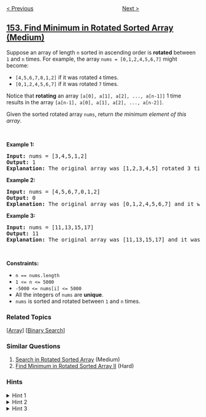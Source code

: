 <!--|This file generated by command(leetcode description); DO NOT EDIT.    |-->
<!--+----------------------------------------------------------------------+-->
<!--|@author    openset <openset.wang@gmail.com>                           |-->
<!--|@link      https://github.com/openset                                 |-->
<!--|@home      https://github.com/openset/leetcode                        |-->
<!--+----------------------------------------------------------------------+-->

[< Previous](../maximum-product-subarray "Maximum Product Subarray")
　　　　　　　　　　　　　　　　
[Next >](../find-minimum-in-rotated-sorted-array-ii "Find Minimum in Rotated Sorted Array II")

## [153. Find Minimum in Rotated Sorted Array (Medium)](https://leetcode.com/problems/find-minimum-in-rotated-sorted-array "寻找旋转排序数组中的最小值")

<p>Suppose an array of length <code>n</code> sorted in ascending order is <strong>rotated</strong> between <code>1</code> and <code>n</code> times. For example, the array <code>nums = [0,1,2,4,5,6,7]</code> might become:</p>

<ul>
	<li><code>[4,5,6,7,0,1,2]</code> if it was rotated <code>4</code> times.</li>
	<li><code>[0,1,2,4,5,6,7]</code> if it was rotated <code>7</code> times.</li>
</ul>

<p>Notice that <strong>rotating</strong> an array <code>[a[0], a[1], a[2], ..., a[n-1]]</code> 1 time results in the array <code>[a[n-1], a[0], a[1], a[2], ..., a[n-2]]</code>.</p>

<p>Given the sorted rotated array <code>nums</code>, return <em>the minimum element of this array</em>.</p>

<p>&nbsp;</p>
<p><strong>Example 1:</strong></p>

<pre>
<strong>Input:</strong> nums = [3,4,5,1,2]
<strong>Output:</strong> 1
<strong>Explanation:</strong> The original array was [1,2,3,4,5] rotated 3 times.
</pre>

<p><strong>Example 2:</strong></p>

<pre>
<strong>Input:</strong> nums = [4,5,6,7,0,1,2]
<strong>Output:</strong> 0
<strong>Explanation:</strong> The original array was [0,1,2,4,5,6,7] and it was rotated 4 times.
</pre>

<p><strong>Example 3:</strong></p>

<pre>
<strong>Input:</strong> nums = [11,13,15,17]
<strong>Output:</strong> 11
<strong>Explanation:</strong> The original array was [11,13,15,17] and it was rotated 4 times. 
</pre>

<p>&nbsp;</p>
<p><strong>Constraints:</strong></p>

<ul>
	<li><code>n == nums.length</code></li>
	<li><code>1 &lt;= n &lt;= 5000</code></li>
	<li><code>-5000 &lt;= nums[i] &lt;= 5000</code></li>
	<li>All the integers of <code>nums</code> are <strong>unique</strong>.</li>
	<li><code>nums</code> is sorted and rotated between <code>1</code> and <code>n</code> times.</li>
</ul>

### Related Topics
  [[Array](../../tag/array/README.md)]
  [[Binary Search](../../tag/binary-search/README.md)]

### Similar Questions
  1. [Search in Rotated Sorted Array](../search-in-rotated-sorted-array) (Medium)
  1. [Find Minimum in Rotated Sorted Array II](../find-minimum-in-rotated-sorted-array-ii) (Hard)

### Hints
<details>
<summary>Hint 1</summary>
Array was originally in ascending order. Now that the array is rotated, there would be a point in the array where there is a small deflection from the increasing sequence. eg. The array would be something like [4, 5, 6, 7, 0, 1, 2].
</details>

<details>
<summary>Hint 2</summary>
You can divide the search space into two and see which direction to go.
Can you think of an algorithm which has O(logN) search complexity?
</details>

<details>
<summary>Hint 3</summary>
<ol>
<li>All the elements to the left of inflection point > first element of the array.</li>
<li>All the elements to the right of inflection point < first element of the array.</li>
<ol>
</details>
